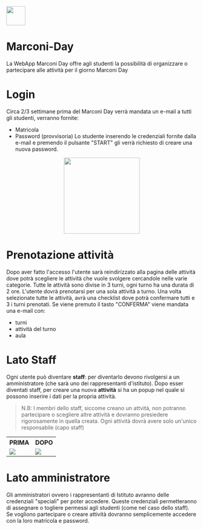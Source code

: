 <img src="http://34.107.20.99/assets/img/logo.png" width=50px>


# Marconi-Day
La WebApp Marconi Day offre agli studenti la possibilità di organizzare o partecipare alle attività per il giorno Marconi Day

# Login
 Circa 2/3 settimane prima del Marconi Day verrà mandata un e-mail a tutti gli studenti, verranno fornite: 
   - Matricola
   - Password (provvisoria)
    Lo studente inserendo le credenziali fornite dalla e-mail e premendo il pulsante "START" 
    gli verrà richiesto di creare una nuova password.
   
 <p align="center">
  <img width="200" src="http://34.107.20.99/assets/img/e-mail.png" />
</p>
  
  
 # Prenotazione attività
   Dopo aver fatto l'accesso l'utente sarà reindirizzato alla pagina delle attività dove potrà scegliere le attività che vuole svolgere cercandole nelle varie categorie. 
    Tutte le attività sono divise in 3 turni, ogni turno ha una durata di 2 ore. L'utente dovrà prenotarsi per una sola attività a turno. Una volta selezionate 
    tutte le attività, avrà una checklist dove potrà confermare tutti e 3 i turni prenotati. Se viene premuto il tasto "CONFERMA" viene mandata una e-mail con:
   - turni
   - attività del turno  
   - aula

# Lato Staff
  Ogni utente può diventare **staff**: per diventarlo devono rivolgersi a un amministratore (che sarà uno dei rappresentanti d'istituto).
  Dopo esser diventati staff, per creare una nuova **attività** si ha un popup nel quale si possono inserire i dati per la propria attività. 
  
  >N.B: I membri dello staff, siccome creano un attvità, non potranno partecipare o scegliere altre attività e dovranno presiedere rigorosamente
  in quella creata. Ogni attività dovrà avere solo un'unico responsabile (capo staff)
<table>
 <tr>
  <th>PRIMA</th>
  <th>DOPO</th>
 </tr>
  <tr>
 <td><img src="http://34.107.20.99/assets/img/inserisciVuoto.png" / ></td>
 <td><img src="http://34.107.20.99/assets/img/inserisci.png"/> </td>
 </tr>
 </table>

# Lato amministratore
   Gli amministratori ovvero i rappresentanti di Istituto avranno delle credenziali "speciali" per poter accedere. Queste credenziali permetteranno di assegnare o 
   togliere permessi agli studenti (come nel caso dello staff). Se vogliono partecipare o creare attività dovranno semplicemente accedere con la loro matricola e password.

